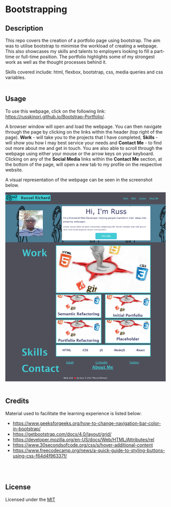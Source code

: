 # Bootstrapping

## Description
This repo covers the creation of a portfolio page using bootstrap. The aim was to utilise bootstrap to minimise the workload of creating a webpage. This also showcases my skills and talents to employers looking to fill a part-time or full-time position. The portfolio highlights some of my strongest work as well as the thought processes behind it.

Skills covered include: html, flexbox, bootstrap, css, media queries and css variables. 
<br>
<br>

## Usage
To use this webpage, click on the following link: https://russkinori.github.io/Bootstrap-Portfolio/.

A browser window will open and load the webpage. You can then navigate through the page by clicking on the links within the header (top right of the page). **Work** - will take you to the projects that I have completed, **Skills** - will show you how I may best service your needs and **Contact Me** - to find out more about me and get in touch. You are also able to scroll through the webpage using either your mouse or the arrow keys on your keyboard. Clicking on any of the **Social Media** links within the **Contact Me** section, at the bottom of the page, will open a new tab to my profile on the respective website.

A visual representation of the webpage can be seen in the screenshot below.

![The portfolio webpage includes a header with a navigation bar, a banner image, and cards with text and images, as well as a footer.](./Images/screensot.png)
<br>
<br>

## Credits
Material used to facilitate the learning experience is listed below: 
- https://www.geeksforgeeks.org/how-to-change-navigation-bar-color-in-bootstrap/
- https://getbootstrap.com/docs/4.0/layout/grid/
- https://developer.mozilla.org/en-US/docs/Web/HTML/Attributes/rel
- https://www.30secondsofcode.org/css/s/hover-additional-content
- https://www.freecodecamp.org/news/a-quick-guide-to-styling-buttons-using-css-f64d4f96337f/
<br>
<br>

## License
Licensed under the [MIT](./LICENSE)

